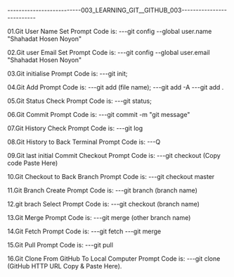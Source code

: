 --------------------------003_LEARNING_GIT__GITHUB_003--------------------------

01.Git User Name Set Prompt Code is:
---git config --global user.name "Shahadat Hosen Noyon"

02.Git user Email Set Prompt Code is:
---git config --global user.email "Shahadat Hosen Noyon"

03.Git initialise Prompt Code is:
---git init;

04.Git Add Prompt Code is:
---git add (file name);
---git add -A
---git add .

05.Git Status Check Prompt Code is:
---git status;

06.Git Commit Prompt Code is:
---git commit -m "git message"

07.Git History Check Prompt Code is:
---git log

08.Git History to Back Terminal Prompt Code is:
---Q

09.Git last initial Commit Checkout Prompt Code is:
---git checkout (Copy code Paste Here)

10.Git Checkout to Back Branch Prompt Code is:
---git checkout master

11.Git Branch Create Prompt Code is:
---git branch (branch name)

12.git brach Select Prompt Code is:
---git checkout (branch name)

13.Git Merge Prompt Code is:
---git merge (other branch name)

14.Git Fetch Prompt Code is:
---git fetch
---git merge

15.Git Pull Prompt Code is:
---git pull

16.Git Clone From GitHub To Local Computer Prompt Code is:
---git clone (GitHub HTTP URL Copy & Paste Here).